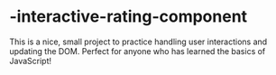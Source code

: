 # -interactive-rating-component
This is a nice, small project to practice handling user interactions and updating the DOM. Perfect for anyone who has learned the basics of JavaScript!
